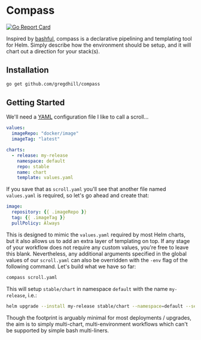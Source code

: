 # Compass

[![Go Report Card](https://goreportcard.com/badge/github.com/gregdhill/compass)](https://goreportcard.com/report/github.com/gregdhill/compass)

Inspired by [bashful](https://github.com/wagoodman/bashful), compass is a declarative pipelining and templating tool for Helm. Simply describe how the environment should be setup, and it will chart out a direction for your stack(s).

## Installation

```bash
go get github.com/gregdhill/compass
```

## Getting Started

We'll need a [YAML](https://yaml.org) configuration file I like to call a scroll...

```yaml
values:
  imageRepo: "docker/image"
  imageTag: "latest"

charts:
  - release: my-release
    namespace: default
    repo: stable
    name: chart
    template: values.yaml
```

If you save that as `scroll.yaml` you'll see that another file named `values.yaml` is required, so let's go ahead and create that:

```yaml
image:
  repository: {{ .imageRepo }}
  tag: {{ .imageTag }}
  pullPolicy: Always
```

This is designed to mimic the `values.yaml` required by most Helm charts, but it also allows us to add an extra layer of templating on top. If any stage of your workflow does not require any custom values, you're free to leave this blank. Nevertheless, any additional arguments specified in the global values of our `scroll.yaml` can also be overridden with the `-env` flag of the following command. Let's build what we have so far:

```bash
compass scroll.yaml
```

This will setup `stable/chart` in namespace `default` with the name `my-release`, i.e.:

```bash
helm upgrade --install my-release stable/chart --namespace=default --set 'repository="docker/image",tag="latest",pullPolicy=Always'
```

Though the footprint is arguably minimal for most deployments / upgrades, the aim is to simply multi-chart, multi-environment workflows which can't be supported by simple bash multi-liners.
